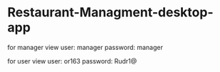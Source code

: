 # Restaurant-Managment-desktop-app

for manager view
user: manager
password: manager

for user view
user: or163
password: Rudr1@

